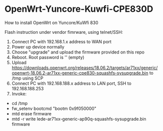 # OpenWrt-Yuncore-Kuwfi-CPE830D
How to install OpenWrt on Yuncore/KuWfi 830


Flash instruction under vendor fimrware, using telnet/SSH:

1. Connect PC with 192.168.1.x address to WAN port
2. Power up device normally
3. Choose "upgrade" and upload the firmware provided on this repo
4. Reboot. Root password is '' (empty)
5. Upload https://downloads.openwrt.org/releases/18.06.2/targets/ar71xx/generic/openwrt-18.06.2-ar71xx-generic-cpe830-squashfs-sysupgrade.bin to /tmp using SCP
6. Connect PC with 192.168.188.x address to LAN port, SSH to 192.168.188.253
7. Invoke:
- cd /tmp
- fw_setenv bootcmd "bootm 0x9f050000"
- mtd erase firmware
- mtd -r write lede-ar71xx-generic-ap90q-squashfs-sysupgrade.bin firmware
